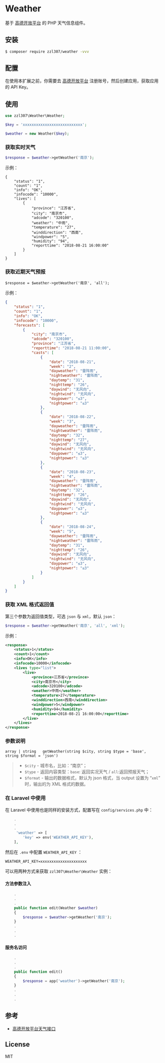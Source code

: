 # Weather

基于  [高德开放平台](https://lbs.amap.com/dev/id/newuser) 的 PHP 天气信息组件。

## 安装

```sh
$ composer require zzl307/weather -vvv
```

## 配置

在使用本扩展之前，你需要去 [高德开放平台](https://lbs.amap.com/dev/id/newuser) 注册账号，然后创建应用，获取应用的 API Key。

## 使用

```php
use zzl307\Weather\Weather;

$key = 'xxxxxxxxxxxxxxxxxxxxxxxxxxx';

$weather = new Weather($key);
```

###  获取实时天气

```php
$response = $weather->getWeather('南京');
```
示例：

```
{
    "status": "1",
    "count": "1",
    "info": "OK",
    "infocode": "10000",
    "lives": [
        {
            "province": "江苏省",
            "city": "南京市",
            "adcode": "320100",
            "weather": "中雨",
            "temperature": "27",
            "winddirection": "西南",
            "windpower": "5",
            "humidity": "94",
            "reporttime": "2018-08-21 16:00:00"
        }
    ]
}
```

### 获取近期天气预报

```
$response = $weather->getWeather('南京', 'all');
```
示例：

```json
{
    "status": "1", 
    "count": "1", 
    "info": "OK", 
    "infocode": "10000", 
    "forecasts": [
        {
            "city": "南京市", 
            "adcode": "320100", 
            "province": "江苏省", 
            "reporttime": "2018-08-21 11:00:00", 
            "casts": [
                {
                    "date": "2018-08-21", 
                    "week": "2", 
                    "dayweather": "雷阵雨", 
                    "nightweather": "雷阵雨", 
                    "daytemp": "31", 
                    "nighttemp": "26", 
                    "daywind": "无风向", 
                    "nightwind": "无风向", 
                    "daypower": "≤3", 
                    "nightpower": "≤3"
                }, 
                {
                    "date": "2018-08-22", 
                    "week": "3", 
                    "dayweather": "雷阵雨", 
                    "nightweather": "雷阵雨", 
                    "daytemp": "32", 
                    "nighttemp": "27", 
                    "daywind": "无风向", 
                    "nightwind": "无风向", 
                    "daypower": "≤3", 
                    "nightpower": "≤3"
                }, 
                {
                    "date": "2018-08-23", 
                    "week": "4", 
                    "dayweather": "雷阵雨", 
                    "nightweather": "雷阵雨", 
                    "daytemp": "32", 
                    "nighttemp": "26", 
                    "daywind": "无风向", 
                    "nightwind": "无风向", 
                    "daypower": "≤3", 
                    "nightpower": "≤3"
                }, 
                {
                    "date": "2018-08-24", 
                    "week": "5", 
                    "dayweather": "雷阵雨", 
                    "nightweather": "雷阵雨", 
                    "daytemp": "31", 
                    "nighttemp": "26", 
                    "daywind": "无风向", 
                    "nightwind": "无风向", 
                    "daypower": "≤3", 
                    "nightpower": "≤3"
                }
            ]
        }
    ]
}
```

### 获取 XML 格式返回值

第三个参数为返回值类型，可选 `json` 与 `xml`，默认 `json`：

```php
$response = $weather->getWeather('南京', 'all', 'xml');
```

示例：

```xml
<response>
    <status>1</status>
    <count>1</count>
    <info>OK</info>
    <infocode>10000</infocode>
    <lives type="list">
        <live>
            <province>江苏省</province>
            <city>南京市</city>
            <adcode>320100</adcode>
            <weather>中雨</weather>
            <temperature>27</temperature>
            <winddirection>西南</winddirection>
            <windpower>5</windpower>
            <humidity>94</humidity>
            <reporttime>2018-08-21 16:00:00</reporttime>
        </live>
    </lives>
</response>
```

### 参数说明

```
array | string   getWeather(string $city, string $type = 'base', string $format = 'json')
```

> - `$city` - 城市名，比如：“南京”；
> - `$type` - 返回内容类型：`base`: 返回实况天气 / `all`:返回预报天气；
> - `$format`  - 输出的数据格式，默认为 json 格式，当 output 设置为 “`xml`” 时，输出的为 XML 格式的数据。

### 在 Laravel 中使用

在 Laravel 中使用也是同样的安装方式，配置写在 `config/services.php` 中：

```php
	.
	.
	.
	 'weather' => [
		'key' => env('WEATHER_API_KEY'),
    ],
```

然后在 `.env` 中配置 `WEATHER_API_KEY` ：

```env
WEATHER_API_KEY=xxxxxxxxxxxxxxxxxxxxx
```

可以用两种方式来获取 `zzl307\Weather\Weather` 实例：

#### 方法参数注入

```php
	.
	.
	.
	public function edit(Weather $weather) 
	{
		$response = $weather->getWeather('南京');
	}
	.
	.
	.
```

#### 服务名访问

```php
	.
	.
	.
	public function edit() 
	{
		$response = app('weather')->getWeather('南京');
	}
	.
	.
	.

```

## 参考

- [高德开放平台天气接口](https://lbs.amap.com/api/webservice/guide/api/weatherinfo/)

## License

MIT
